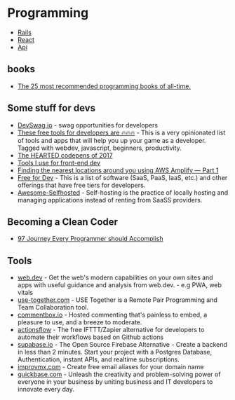 # Programming

- [Rails](rails)
- [React](react)
- [Api](api)


## books
- [The 25 most recommended programming books of all-time.](https://dev.to/daolf/the-25-most-recommended-programming-books-of-all-time-5fel)

## Some stuff for devs
- [DevSwag.io](https://devswag.io/) - swag opportunities for developers
- [These free tools for developers are 🔥🔥🔥](https://dev.to/fayaz/this-free-tools-for-developers-are-45p3) - This is a very opinionated list of tools and apps that will help you up your game as a developer. Tagged with webdev, javascript, beginners, productivity.
- [The HEARTED codepens of 2017](https://codepen.io/2017/popular/pens/)
- [Tools I use for front-end dev](https://dev.to/pustelto/tools-i-use-for-front-end-dev-3ekn)
- [Finding the nearest locations around you using AWS Amplify — Part 1](https://gerard-sans.medium.com/finding-the-nearest-locations-around-you-using-aws-amplify-part-1-ee4d6a14eec9)
- [Free for Dev](https://github.com/ripienaar/free-for-dev) - This is a list of software (SaaS, PaaS, IaaS, etc.) and other offerings that have free tiers for developers.
- [Awesome-Selfhosted](https://github.com/awesome-selfhosted/awesome-selfhosted) - Self-hosting is the practice of locally hosting and managing applications instead of renting from SaaSS providers.

## Becoming a Clean Coder
- [97 Journey Every Programmer should Accomplish](https://medium.com/@biratkirat/97-journey-every-programmer-should-accomplish-a0c53dbbfd47)

## Tools
- [web.dev](https://web.dev/) - Get the web's modern capabilities on your own sites and apps with useful guidance and analysis from web.dev. - e.g PWA, web vitals
- [use-together.com](https://www.use-together.com/) - USE Together is a Remote Pair Programming and Team Collaboration tool.
- [commentbox.io](https://commentbox.io/) - Hosted commenting that's painless to embed, a pleasure to use, and a breeze to moderate.
- [actionsflow](https://github.com/actionsflow/actionsflow) - The free IFTTT/Zapier alternative for developers to automate their workflows based on Github actions 
- [supabase.io](https://supabase.io) - The Open Source Firebase Alternative - Create a backend in less than 2 minutes. Start your project with a Postgres Database, Authentication, instant APIs, and realtime subscriptions.
- [improvmx.com](https://improvmx.com) - Create free email aliases for your domain name
- [quickbase.com](https://www.quickbase.com) - Unleash the creativity and problem-solving power of everyone in your business by uniting business and IT developers to innovate every day.
